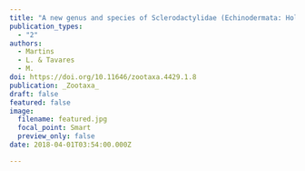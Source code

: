 ```yaml
---
title: "A new genus and species of Sclerodactylidae (Echinodermata: Holothuroidea: Sclerothyoninae) from the Pacific coast of Panama, and assignment of Neopentamera anexigua to Sclerothyoninae"
publication_types:
  - "2"
authors:
  - Martins
  - L. & Tavares
  - M.
doi: https://doi.org/10.11646/zootaxa.4429.1.8
publication: _Zootaxa_
draft: false
featured: false
image:
  filename: featured.jpg
  focal_point: Smart
  preview_only: false
date: 2018-04-01T03:54:00.000Z

---
```

